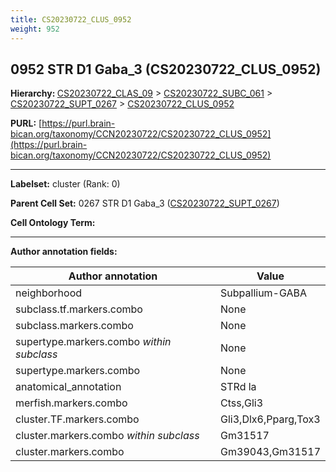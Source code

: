 ```yaml
---
title: CS20230722_CLUS_0952
weight: 952
---
```

## 0952 STR D1 Gaba_3 (CS20230722_CLUS_0952)
<b>Hierarchy: </b>
[CS20230722_CLAS_09](../CS20230722_CLAS_09) >
[CS20230722_SUBC_061](../CS20230722_SUBC_061) >
[CS20230722_SUPT_0267](../CS20230722_SUPT_0267) >
[CS20230722_CLUS_0952](../CS20230722_CLUS_0952)

**PURL:** [https://purl.brain-bican.org/taxonomy/CCN20230722/CS20230722_CLUS_0952](https://purl.brain-bican.org/taxonomy/CCN20230722/CS20230722_CLUS_0952)

---


**Labelset:** cluster (Rank: 0)

**Parent Cell Set:** 0267 STR D1 Gaba_3 ([CS20230722_SUPT_0267](../CS20230722_SUPT_0267))



**Cell Ontology Term:** 

[MARKER GENES.]: #


---

[TRANSFERRED ANNOTATIONS.]: #


[AUTHOR ANNOTATION FIELDS.]: #


**Author annotation fields:**

| Author annotation | Value |
|-------------------|-------|
|neighborhood|Subpallium-GABA|
|subclass.tf.markers.combo|None|
|subclass.markers.combo|None|
|supertype.markers.combo _within subclass_|None|
|supertype.markers.combo|None|
|anatomical_annotation|STRd la|
|merfish.markers.combo|Ctss,Gli3|
|cluster.TF.markers.combo|Gli3,Dlx6,Pparg,Tox3|
|cluster.markers.combo _within subclass_|Gm31517|
|cluster.markers.combo|Gm39043,Gm31517|
